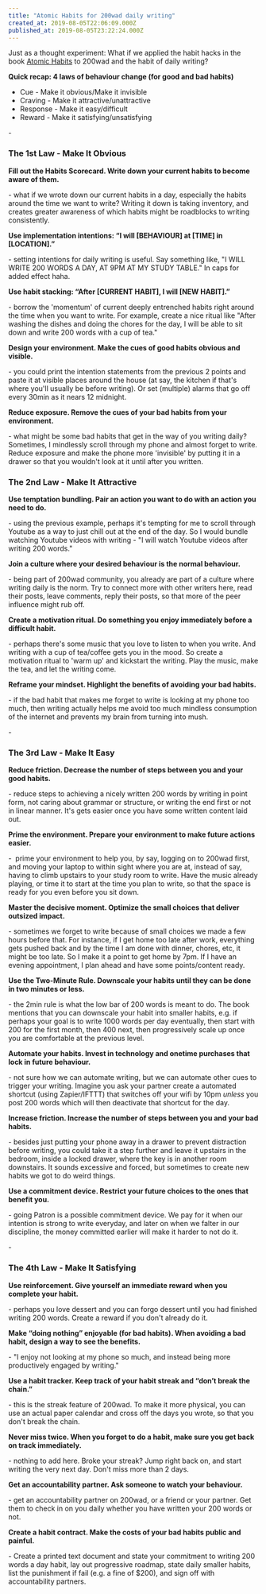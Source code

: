 ```yaml
---
title: "Atomic Habits for 200wad daily writing"
created_at: 2019-08-05T22:06:09.000Z
published_at: 2019-08-05T23:22:24.000Z
---
```

Just as a thought experiment: What if we applied the habit hacks in the book [Atomic Habits](https://jamesclear.com/atomic-habits) to 200wad and the habit of daily writing?

  

**Quick recap: 4 laws of behaviour change (for good and bad habits)**

*   Cue - Make it obvious/Make it invisible
*   Craving - Make it attractive/unattractive
*   Response - Make it easy/difficult
*   Reward - Make it satisfying/unsatisfying

  

\-

  

### The 1st Law - Make It Obvious

  

**Fill out the Habits Scorecard. Write down your current habits to become aware of them.**

\- what if we wrote down our current habits in a day, especially the habits around the time we want to write? Writing it down is taking inventory, and creates greater awareness of which habits might be roadblocks to writing consistently.

  

**Use implementation intentions: “I will \[BEHAVIOUR\] at \[TIME\] in \[LOCATION\].”**

\- setting intentions for daily writing is useful. Say something like, "I WILL WRITE 200 WORDS A DAY, AT 9PM AT MY STUDY TABLE." In caps for added effect haha. 

  

**Use habit stacking: “After \[CURRENT HABIT\], I will \[NEW HABIT\].”**

\- borrow the 'momentum' of current deeply entrenched habits right around the time when you want to write. For example, create a nice ritual like "After washing the dishes and doing the chores for the day, I will be able to sit down and write 200 words with a cup of tea."  

  

**Design your environment. Make the cues of good habits obvious and visible.**

\- you could print the intention statements from the previous 2 points and paste it at visible places around the house (at say, the kitchen if that's where you'll usually be before writing). Or set (multiple) alarms that go off every 30min as it nears 12 midnight. 

  

**Reduce exposure. Remove the cues of your bad habits from your environment.**

\- what might be some bad habits that get in the way of you writing daily? Sometimes, I mindlessly scroll through my phone and almost forget to write. Reduce exposure and make the phone more 'invisible' by putting it in a drawer so that you wouldn't look at it until after you written.

  

### The 2nd Law - Make It Attractive

  

**Use temptation bundling. Pair an action you want to do with an action you need to do.**

\- using the previous example, perhaps it's tempting for me to scroll through Youtube as a way to just chill out at the end of the day. So I would bundle watching Youtube videos with writing - "I will watch Youtube videos after writing 200 words."

  

**Join a culture where your desired behaviour is the normal behaviour.**

\- being part of 200wad community, you already are part of a culture where writing daily is the norm. Try to connect more with other writers here, read their posts, leave comments, reply their posts, so that more of the peer influence might rub off.

  

**Create a motivation ritual. Do something you enjoy immediately before a difficult habit.**

\- perhaps there's some music that you love to listen to when you write. And writing with a cup of tea/coffee gets you in the mood. So create a motivation ritual to 'warm up' and kickstart the writing. Play the music, make the tea, and let the writing come.

  

**Reframe your mindset. Highlight the benefits of avoiding your bad habits.**

\- if the bad habit that makes me forget to write is looking at my phone too much, then writing actually helps me avoid too much mindless consumption of the internet and prevents my brain from turning into mush. 

  

\-

  

### The 3rd Law - Make It Easy

  

**Reduce friction. Decrease the number of steps between you and your good habits.**

\- reduce steps to achieving a nicely written 200 words by writing in point form, not caring about grammar or structure, or writing the end first or not in linear manner. It's gets easier once you have some written content laid out.  

  

**Prime the environment. Prepare your environment to make future actions easier.**

\-  prime your environment to help you, by say, logging on to 200wad first, and moving your laptop to within sight where you are at, instead of say, having to climb upstairs to your study room to write. Have the music already playing, or time it to start at the time you plan to write, so that the space is ready for you even before you sit down.

  

**Master the decisive moment. Optimize the small choices that deliver outsized impact.**

\- sometimes we forget to write because of small choices we made a few hours before that. For instance, if I get home too late after work, everything gets pushed back and by the time I am done with dinner, chores, etc, it might be too late. So I make it a point to get home by 7pm. If I have an evening appointment, I plan ahead and have some points/content ready.

  

**Use the Two-Minute Rule. Downscale your habits until they can be done in two minutes or less.**

\- the 2min rule is what the low bar of 200 words is meant to do. The book mentions that you can downscale your habit into smaller habits, e.g. if perhaps your goal is to write 1000 words per day eventually, then start with 200 for the first month, then 400 next, then progressively scale up once you are comfortable at the previous level.  

  

**Automate your habits. Invest in technology and onetime purchases that lock in future behaviour.**

\- not sure how we can automate writing, but we can automate other cues to trigger your writing. Imagine you ask your partner create a automated shortcut (using Zapier/IFTTT) that switches off your wifi by 10pm _unless_ you post 200 words which will then deactivate that shortcut for the day.

  

**Increase friction. Increase the number of steps between you and your bad habits.**

\- besides just putting your phone away in a drawer to prevent distraction before writing, you could take it a step further and leave it upstairs in the bedroom, inside a locked drawer, where the key is in another room downstairs. It sounds excessive and forced, but sometimes to create new habits we got to do weird things.

  

**Use a commitment device. Restrict your future choices to the ones that benefit you.**

\- going Patron is a possible commitment device. We pay for it when our intention is strong to write everyday, and later on when we falter in our discipline, the money committed earlier will make it harder to not do it. 

  

\-

### The 4th Law - Make It Satisfying

  

**Use reinforcement. Give yourself an immediate reward when you complete your habit.**

\- perhaps you love dessert and you can forgo dessert until you had finished writing 200 words. Create a reward if you don't already do it.

  

**Make “doing nothing” enjoyable (for bad habits). When avoiding a bad habit, design a way to see the benefits.**

\- "I enjoy not looking at my phone so much, and instead being more productively engaged by writing."

  

**Use a habit tracker. Keep track of your habit streak and “don’t break the chain.”**

\- this is the streak feature of 200wad. To make it more physical, you can use an actual paper calendar and cross off the days you wrote, so that you don't break the chain.

  

**Never miss twice. When you forget to do a habit, make sure you get back on track immediately.**

\- nothing to add here. Broke your streak? Jump right back on, and start writing the very next day. Don't miss more than 2 days.

  

**Get an accountability partner. Ask someone to watch your behaviour.**

\- get an accountability partner on 200wad, or a friend or your partner. Get them to check in on you daily whether you have written your 200 words or not.

  

**Create a habit contract. Make the costs of your bad habits public and painful.**

\- Create a printed text document and state your commitment to writing 200 words a day habit, lay out progressive roadmap, state daily smaller habits, list the punishment if fail (e.g. a fine of $200), and sign off with accountability partners.
